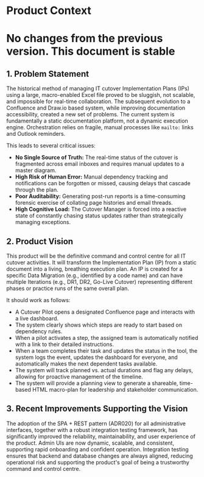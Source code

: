 # Product Context

# No changes from the previous version. This document is stable

## 1. Problem Statement

The historical method of managing IT cutover Implementation Plans (IPs) using a large, macro-enabled Excel file proved to be sluggish, not scalable, and impossible for real-time collaboration. The subsequent evolution to a Confluence and Draw.io based system, while improving documentation accessibility, created a new set of problems. The current system is fundamentally a static documentation platform, not a dynamic execution engine. Orchestration relies on fragile, manual processes like `mailto:` links and Outlook reminders.

This leads to several critical issues:
* **No Single Source of Truth:** The real-time status of the cutover is fragmented across email inboxes and requires manual updates to a master diagram.
* **High Risk of Human Error:** Manual dependency tracking and notifications can be forgotten or missed, causing delays that cascade through the plan.
* **Poor Auditability:** Generating post-run reports is a time-consuming forensic exercise of collating page histories and email threads.
* **High Cognitive Load:** The Cutover Manager is forced into a reactive state of constantly chasing status updates rather than strategically managing exceptions.

## 2. Product Vision

This product will be the definitive command and control centre for all IT cutover activities. It will transform the Implementation Plan (IP) from a static document into a living, breathing execution plan. An IP is created for a specific Data Migration (e.g., identified by a code name) and can have multiple Iterations (e.g., DR1, DR2, Go-Live Cutover) representing different phases or practice runs of the same overall plan.

It should work as follows:
* A Cutover Pilot opens a designated Confluence page and interacts with a live dashboard.
* The system clearly shows which steps are ready to start based on dependency rules.
* When a pilot activates a step, the assigned team is automatically notified with a link to their detailed instructions.
* When a team completes their task and updates the status in the tool, the system logs the event, updates the dashboard for everyone, and automatically makes the next dependent tasks available.
* The system will track planned vs. actual durations and flag any delays, allowing for proactive management of the timeline.
* The system will provide a planning view to generate a shareable, time-based HTML macro-plan for leadership and stakeholder communication.

## 3. Recent Improvements Supporting the Vision

The adoption of the SPA + REST pattern (ADR020) for all administrative interfaces, together with a robust integration testing framework, has significantly improved the reliability, maintainability, and user experience of the product. Admin UIs are now dynamic, scalable, and consistent, supporting rapid onboarding and confident operation. Integration testing ensures that backend and database changes are always aligned, reducing operational risk and supporting the product's goal of being a trustworthy command and control centre.
